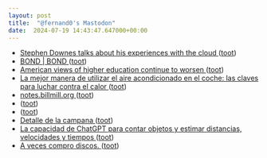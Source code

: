 ```yaml
---
layout: post
title:  "@fernand0's Mastodon"
date:  2024-07-19 14:43:47.647000+00:00
---
```

*  [Stephen Downes talks about his experiences with the cloud ](https://archive.reclaim.tv/w/tysi8Am5SUHW27Baz11Ma) ([toot](https://mastodon.social/@fernand0/112813685318610329))
*  [BOND \| BOND ](https://www.bondcap.com/reports/ai) ([toot](https://mastodon.social/@fernand0/112812979603597681))
*  [American views of higher education continue to worsen ](https://bryanalexander.org/horizon-scanning/american-views-of-higher-education-continue-to-worsen) ([toot](https://mastodon.social/@fernand0/112812671354623306))
*  [La mejor manera de utilizar el aire acondicionado en el coche: las claves para luchar contra el calor ](https://www.xataka.com/movilidad/mejor-manera-utilizar-aire-acondicionado-coche-claves-para-luchar-calor-) ([toot](https://mastodon.social/@fernand0/112812444480040631))
*  [notes.billmill.org ](https://notes.billmill.org/blog/2024/06/Serving_a_billion_web_requests_with_boring_code.htm) ([toot](https://mastodon.social/@fernand0/112812281508517365))
*  [ ](https://mastodon.social/users/fernand0/statuses/112812200480509106/activity) ([toot](https://mastodon.social/users/fernand0/statuses/112812200480509106/activity))
*  [ ](https://xarxa.cloud/@jordisalvia) ([toot](https://mastodon.social/@fernand0/112811909286599300))
*  [Detalle de la campana ](https://www.flickr.com/photos/fernand0/53841074240) ([toot](https://mastodon.social/@fernand0/112810621329305993))
*  [La capacidad de ChatGPT para contar objetos y estimar distancias, velocidades y tiempos ](https://wwwhatsnew.com/2024/07/10/la-capacidad-de-chatgpt-para-contar-objetos-y-estimar-distancias-velocidades-y-tiempos) ([toot](https://mastodon.social/@fernand0/112810461277739895))
*  [A veces compro discos. ](https://avecesunafoto.wordpress.com/2024/07/18/a-veces-compro-discos) ([toot](https://mastodon.social/@fernand0/112808761999308096))
